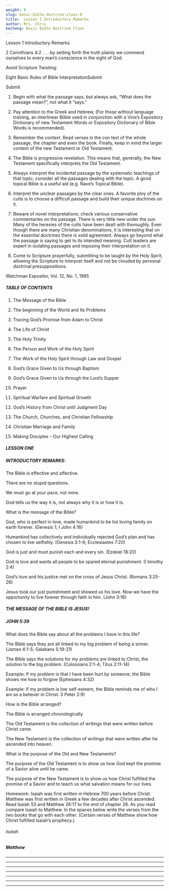 ```yaml
---
weight: 0
slug: basic-bible-doctrine-class-0
title:  Lesson 1 Introductory Remarks
author: Mrs. Chris
kecheng: Basic Bible Doctrine Class
---
```



Lesson 1 Introductory Remarks

2 Corinthians 4:2
. . . by setting forth
the truth plainly
we commend ourselves
to every man’s conscience
in the sight of God.

Avoid Scripture Twisting:

Eight Basic Rules of Bible InterpretationSubmit

Submit

1. Begin with what the passage says, but always ask, “What does the passage mean?”, not what it “says.”

2. Pay attention to the Greek and Hebrew, (For those without language training, an interlinear Biible used in conjunction with a Vine’s Expository Dictionary of new Testament Words or Expository Dictionary of Bible Words is recommended).

3. Remember the context. Read verses in the con text of the whole passage, the chapter and even the book. Finally, keep in mind the larger context of the new Testament or Old Testament.

4. The Bible is progressive revelation. This means that, generally, the New Testament specifically interprets the Old Testament.

5. Always interpret the incidental passage by the systematic teachings of that topic; consider all the passages dealing with the topic. A good topical Bible is a useful aid (e.g. Nave’s Topical Bible).

6. Interpret the unclear passages by the clear ones. A favorite ploy of the cults is to choose a difficult passage and build their unique doctrines on it.

7. Beware of novel interpretations; check various conservative commentaries on the passage. There is very little new under the sun. Many of the heresies of the cults have been dealt with thoroughly. Even though there are many Christian denominations, it is interesting that on the essential doctrines there is solid agreement. Always go beyond what the passage is saying to get to its intended meaning. Cult leaders are expert in isolating passages and imposing their interpretation on it.

8. Come to Scripture prayerfully, submitting to be taught by the Holy Spirit, allowing the Scripture to interpret itself and not be clouded by personal doctrinal presuppositions.


Watchman Espositor, Vol. 12, No. 1, 1995

##### TABLE OF CONTENTS

1. The Message of the Bible

2. The beginning of the World and Its Problems

3. Tracing God’s Promise from Adam to Christ

4. The Life of Christ

5. The Holy Trinity

6. The Person and Work of the Holy Spirit

7. The Work of the Holy Spirit through Law and Gospel

8. God’s Grace Given to Us through Baptism

9. God’s Grace Given to Us through the Lord’s Supper

10. Prayer

11. Spiritual Warfare and Spiritual Growth

12. God’s History from Christ until Judgment Day

13. The Church, Churches, and Christian Fellowship

14. Christian Marriage and Family

15. Making Disciples – Our Highest Calling

##### LESSON ONE

##### INTRODUCTORY REMARKS:

The Bible is effective and affective.

There are no stupid questions.

We must go at your pace, not mine.

God tells us the way it is, not always why it is or how it is.

What is the message of the Bible?

God, who is perfect in love, made humankind to be his loving family on earth forever.
(Genesis 1; I John 4:16)

Humankind has collectively and individually rejected God’s plan and has chosen to live selfishly. (Genesis 3:1-6; Ecclesiastes 7:20)

God is just and must punish each and every sin. (Ezekiel 18:20)

God is love and wants all people to be spared eternal punishment. (I timothy 2:4)

God’s love and his justice met on the cross of Jesus Christ. (Romans 3:25-26)

Jesus took our just punishment and showed us his love. Now we have the opportunity to live forever through faith in him. (John 3:16)

##### THE MESSAGE OF THE BIBLE IS JESUS!

##### JOHN 5:39

What does the Bible say about all the problems I have in this life?

The Bible says they are all linked to my big problem of being a sinner. (James 4:1-5; Galatians 5:19-21)

The Bible says the solutions for my problems are linked to Christ, the solution to the big problem. (Colossians 2:1-4; Titus 2:11-14)

Example: If my problem is that I have been hurt by someone, the Bible shows me how to forgive (Ephesians 4:32)

Example: If my problem is low self-esteem, the Bible reminds me of who I am as a believer in Christ. (I Peter 2:9)

How is the Bible arranged?

The Bible is arranged chronologically.

The Old Testament is the collection of writings that were written before Christ came.

The New Testament is the collection of writings that were written after he ascended into heaven.

What is the purpose of the Old and New Testaments?

The purpose of the Old Testament is to show us how God kept the promise of a Savior alive until he came.

The purpose of the New Testament is to show us how Christ fulfilled the promise of a Savior and to teach us what salvation means for our lives.

Homework: Isaiah was first written in Hebrew 700 years before Christ. Matthew was first written in Greek a few decades after Christ ascended. Read Isaiah 53 and Matthew 26:17 to the end of chapter 28. As you read compare Isaiah to Matthew. In the spaces below write the verses from the two books that go with each other. (Certain verses of Matthew show how Christ fulfilled Isaiah’s prophecy.)

###### Isaiah                                                               

##### Matthew

------------------------------- -------------------------------

------------------------------- -------------------------------

------------------------------- -------------------------------

------------------------------- -------------------------------

------------------------------- -------------------------------

------------------------------- -------------------------------

------------------------------- -------------------------------

